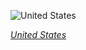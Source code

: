 
![United States](https://www.gstatic.com/prettyearth/assets/full/5082.jpg)

*[United States](https://www.google.com/maps/@36.298873,-112.776696,14z/data=!3m1!1e3)*
